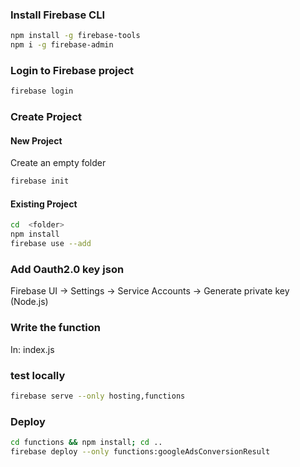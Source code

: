 
### Install Firebase CLI

```bash
npm install -g firebase-tools
npm i -g firebase-admin
```


### Login to Firebase project
```bash
firebase login
```
### Create Project
#### New Project
Create an empty folder
```bash
firebase init 
```
#### Existing Project
```bash
cd  <folder>
npm install
firebase use --add
```
### Add Oauth2.0 key json

Firebase UI -> Settings ->  Service Accounts -> Generate private key (Node.js)

### Write the function
In: index.js


### test locally
```bash
firebase serve --only hosting,functions
```
### Deploy
```bash
cd functions && npm install; cd ..
firebase deploy --only functions:googleAdsConversionResult
```

